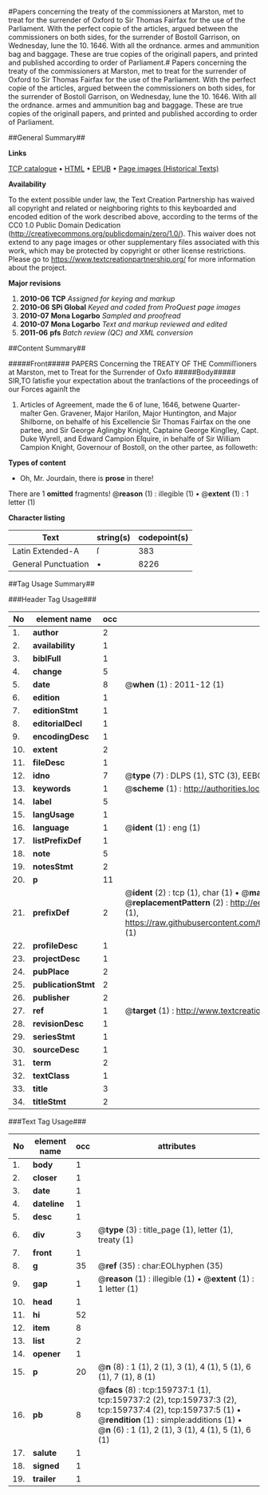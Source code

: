 #Papers concerning the treaty of the commissioners at Marston, met to treat for the surrender of Oxford to Sir Thomas Fairfax for the use of the Parliament. With the perfect copie of the articles, argued between the commissioners on both sides, for the surrender of Bostoll Garrison, on Wednesday, Iune the 10. 1646. With all the ordnance. armes and ammunition bag and baggage. These are true copies of the originall papers, and printed and published according to order of Parliament.#
Papers concerning the treaty of the commissioners at Marston, met to treat for the surrender of Oxford to Sir Thomas Fairfax for the use of the Parliament. With the perfect copie of the articles, argued between the commissioners on both sides, for the surrender of Bostoll Garrison, on Wednesday, Iune the 10. 1646. With all the ordnance. armes and ammunition bag and baggage. These are true copies of the originall papers, and printed and published according to order of Parliament.

##General Summary##

**Links**

[TCP catalogue](http://www.ota.ox.ac.uk/tcp/)  • 
[HTML](http://tei.it.ox.ac.uk/tcp/Texts-HTML/free/A95/A95456.html)  • 
[EPUB](http://tei.it.ox.ac.uk/tcp/Texts-EPUB/free/A95/A95456.epub) • 
[Page images (Historical Texts)](https://historicaltexts.jisc.ac.uk/eebo-99861499e)

**Availability**

To the extent possible under law, the Text Creation Partnership has waived all copyright and related or neighboring rights to this keyboarded and encoded edition of the work described above, according to the terms of the CC0 1.0 Public Domain Dedication (http://creativecommons.org/publicdomain/zero/1.0/). This waiver does not extend to any page images or other supplementary files associated with this work, which may be protected by copyright or other license restrictions. Please go to https://www.textcreationpartnership.org/ for more information about the project.

**Major revisions**

1. __2010-06__ __TCP__ *Assigned for keying and markup*
1. __2010-06__ __SPi Global__ *Keyed and coded from ProQuest page images*
1. __2010-07__ __Mona Logarbo__ *Sampled and proofread*
1. __2010-07__ __Mona Logarbo__ *Text and markup reviewed and edited*
1. __2011-06__ __pfs__ *Batch review (QC) and XML conversion*

##Content Summary##

#####Front#####
PAPERS Concerning the TREATY OF THE Commiſſioners at Marston, met to Treat for the Surrender of Oxfo
#####Body#####
SIR,TO ſatisfie your expectation about the tranſactions of the proceedings of our Forces againſt the
1. Articles of Agreement, made the 6 of Iune, 1646, betwene Quarter-maſter Gen. Gravener, Major Hariſon, Major Huntington, and Major Shilborne, on behalfe of his Excellencie Sir Thomas Fairfax on the one partee, and Sir George Aglingby Knight, Captaine George Kingſley, Capt. Duke Wyrell, and Edward Campion Eſquire, in behalfe of Sir William Campion Knight, Governour of Bostoll, on the other partee, as followeth:

**Types of content**

  * Oh, Mr. Jourdain, there is **prose** in there!

There are 1 **omitted** fragments! 
 @__reason__ (1) : illegible (1)  •  @__extent__ (1) : 1 letter (1)

**Character listing**


|Text|string(s)|codepoint(s)|
|---|---|---|
|Latin Extended-A|ſ|383|
|General Punctuation|•|8226|

##Tag Usage Summary##

###Header Tag Usage###

|No|element name|occ|attributes|
|---|---|---|---|
|1.|__author__|2||
|2.|__availability__|1||
|3.|__biblFull__|1||
|4.|__change__|5||
|5.|__date__|8| @__when__ (1) : 2011-12 (1)|
|6.|__edition__|1||
|7.|__editionStmt__|1||
|8.|__editorialDecl__|1||
|9.|__encodingDesc__|1||
|10.|__extent__|2||
|11.|__fileDesc__|1||
|12.|__idno__|7| @__type__ (7) : DLPS (1), STC (3), EEBO-CITATION (1), PROQUEST (1), VID (1)|
|13.|__keywords__|1| @__scheme__ (1) : http://authorities.loc.gov/ (1)|
|14.|__label__|5||
|15.|__langUsage__|1||
|16.|__language__|1| @__ident__ (1) : eng (1)|
|17.|__listPrefixDef__|1||
|18.|__note__|5||
|19.|__notesStmt__|2||
|20.|__p__|11||
|21.|__prefixDef__|2| @__ident__ (2) : tcp (1), char (1)  •  @__matchPattern__ (2) : ([0-9\-]+):([0-9IVX]+) (1), (.+) (1)  •  @__replacementPattern__ (2) : http://eebo.chadwyck.com/downloadtiff?vid=$1&page=$2 (1), https://raw.githubusercontent.com/textcreationpartnership/Texts/master/tcpchars.xml#$1 (1)|
|22.|__profileDesc__|1||
|23.|__projectDesc__|1||
|24.|__pubPlace__|2||
|25.|__publicationStmt__|2||
|26.|__publisher__|2||
|27.|__ref__|1| @__target__ (1) : http://www.textcreationpartnership.org/docs/. (1)|
|28.|__revisionDesc__|1||
|29.|__seriesStmt__|1||
|30.|__sourceDesc__|1||
|31.|__term__|2||
|32.|__textClass__|1||
|33.|__title__|3||
|34.|__titleStmt__|2||


###Text Tag Usage###

|No|element name|occ|attributes|
|---|---|---|---|
|1.|__body__|1||
|2.|__closer__|1||
|3.|__date__|1||
|4.|__dateline__|1||
|5.|__desc__|1||
|6.|__div__|3| @__type__ (3) : title_page (1), letter (1), treaty (1)|
|7.|__front__|1||
|8.|__g__|35| @__ref__ (35) : char:EOLhyphen (35)|
|9.|__gap__|1| @__reason__ (1) : illegible (1)  •  @__extent__ (1) : 1 letter (1)|
|10.|__head__|1||
|11.|__hi__|52||
|12.|__item__|8||
|13.|__list__|2||
|14.|__opener__|1||
|15.|__p__|20| @__n__ (8) : 1 (1), 2 (1), 3 (1), 4 (1), 5 (1), 6 (1), 7 (1), 8 (1)|
|16.|__pb__|8| @__facs__ (8) : tcp:159737:1 (1), tcp:159737:2 (2), tcp:159737:3 (2), tcp:159737:4 (2), tcp:159737:5 (1)  •  @__rendition__ (1) : simple:additions (1)  •  @__n__ (6) : 1 (1), 2 (1), 3 (1), 4 (1), 5 (1), 6 (1)|
|17.|__salute__|1||
|18.|__signed__|1||
|19.|__trailer__|1||
